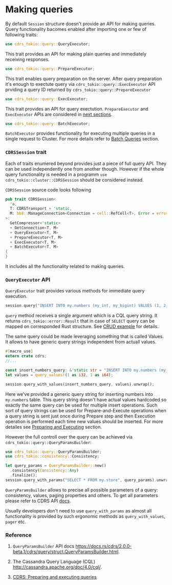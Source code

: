 # Making queries

By default `Session` structure doesn't provide an API for making queries. Query functionality bacomes enabled after importing one or few of following traits:

```rust
use cdrs_tokio::query::QueryExecutor;
```

This trait provides an API for making plain queries and immediately receiving responses.

```rust
use cdrs_tokio::query::PrepareExecutor;
```

This trait enables query preparation on the server. After query preparation it's enough to exectute query via `cdrs_tokio::query::ExecExecutor` API prviding a query ID returned by `cdrs_tokio::query::PrepareExecutor`

```rust
use cdrs_tokio::query::ExecExecutor;
```

This trait provides an API for query exectution. `PrepareExecutor` and `ExecExecutor` APIs are considered in [next sections](./preparing-and-executing-queries.md).

```rust
use cdrs_tokio::query::BatchExecutor;
```

`BatchExecutor` provides functionality for executing multiple queries in a single request to Cluster. For more details refer to [Batch Queries](./batching-multiple-queries.md) section.

### `CDRSSession` trait

Each of traits enumered beyond provides just a piece of full query API. They can be used independently one from another though. However if the whole query functionality is needed in a programm `use cdrs_tokio::cluster::CDRSSession` should be considered instead.

`CDRSSession` source code looks following

```rust
pub trait CDRSSession<
  'a,
  T: CDRSTransport + 'static,
  M: bb8::ManageConnection<Connection = cell::RefCell<T>, Error = error::Error>,
>:
  GetCompressor<'static>
  + GetConnection<T, M>
  + QueryExecutor<T, M>
  + PrepareExecutor<T, M>
  + ExecExecutor<T, M>
  + BatchExecutor<T, M>
{
}
```

It includes all the functionality related to making queries.

### `QueryExecutor` API

`QueryExecutor` trait provides various methods for immediate query execution.

```rust
session.query("INSERT INTO my.numbers (my_int, my_bigint) VALUES (1, 2)").unwrap();
```

`query` method receives a single argument which is a CQL query string. It returns `cdrs_tokio::error::Result` that in case of `SELECT` query can be mapped on corresponded Rust structure. See [CRUD example](../examples/crud_operations.rs) for details.

The same query could be made leveraging something that is called Values. It allows to have generic query strings independent from actuall values.

```rust
#[macro_use]
extern crate cdrs;
//...

const insert_numbers_query: &'static str = "INSERT INTO my.numbers (my_int, my_bigint) VALUES (?, ?)";
let values = query_values!(1 as i32, 1 as i64);

session.query_with_values(insert_numbers_query, values).unwrap();
```

Here we've provided a generic query string for inserting numbers into `my.numbers` table. This query string doesn't have actual values hardcoded so exactly the same query can be used for multiple insert operations. Such sort of query strings can be used for Prepare-and-Execute operations when a query string is sent just once during Prepare step and then Execution operation is performed each time new values should be inserted. For more detailes see [Preparing and Executing](./preparing-and-executing-queries.md) section.

However the full controll over the query can be achieved via `cdrs_tokio::query::QueryParamsBuilder`:

```rust
use cdrs_tokio::query::QueryParamsBuilder;
use cdrs_tokio::consistency::Consistency;

let query_params = QueryParamsBuilder::new()
  .consistency(Consistency::Any)
  .finalize();
session.query_with_params("SELECT * FROM my.store", query_params).unwrap();
```

`QueryParamsBuilder` allows to precise all possible parameters of a query: consistency, values, paging properties and others. To get all parameters please refer to CDRS API [docs](https://docs.rs/cdrs/2.0.0-beta.1/cdrs/query/struct.QueryParamsBuilder.html).

Usually developers don't need to use `query_with_params` as almost all functionality is provided by such ergonomic methods as `query_with_values`, `pager` etc.

### Reference

1. `QueryParamsBuilder` API docs https://docs.rs/cdrs/2.0.0-beta.1/cdrs/query/struct.QueryParamsBuilder.html.

2. The Cassandra Query Language (CQL) http://cassandra.apache.org/doc/4.0/cql/.

3. [CDRS: Preparing and executing queries](./preparing-and-executing-queries.md)
